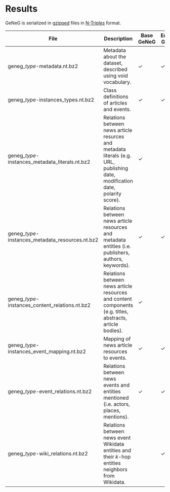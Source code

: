 # Results

GeNeG is serialized in [gzipped](https://www.gzip.org/) files in [N-Triples](https://www.w3.org/TR/n-triples/) format. 

| File | Description | Base GeNeG | Entities GeNeG | Complete GeNeG |
|------|-------------|------------|----------------|----------------|
| geneg_*type*-metadata.nt.bz2     |    Metadata about the dataset, described using void vocabulary.         |   &check;     |          &check;      | &check;     |
| geneg_*type*-instances_types.nt.bz2     |     Class definitions of articles and events.        |     &check;       |         &check;       |        &check;        |
| geneg_*type*-instances_metadata_literals.nt.bz2   |   Relations between news article resurces and metadata literals (e.g. URL, publishing date, modification date, polarity score).        |     &check;      |                |       &check;         |
|   geneg_*type*-instances_metadata_resources.nt.bz2   |  Relations between news article resources and metadata entities (i.e. publishers, authors, keywords).           |  &check;          |         &check;       |        &check;        |
|   geneg_*type*-instances_content_relations.nt.bz2   |  Relations between news article resources and content components (e.g. titles, abstracts, article bodies).      |    &check;       |                |        &check;        |
|   geneg_*type*-instances_event_mapping.nt.bz2   |   Mapping of news article resources to events.          |    &check;        |         &check;       |          &check;      |
|    geneg_*type*-event_relations.nt.bz2  |   Relations between news events and entities mentioned (i.e. actors, places, mentions).        |    &check;        |         &check;      |     &check;           |
|   geneg_*type*-wiki_relations.nt.bz2   |    Relations between news event Wikidata entities and their *k*-hop entities neighbors from Wikidata.        |            |      &check;          |       &check;         |